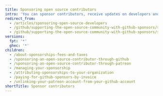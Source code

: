 ```yaml
---
title: Sponsoring open source contributors
intro: 'You can sponsor contributors, receive updates on developers and organizations you sponsor, and display a sponsor badge throughout {% data variables.product.product_name %}.'
redirect_from:
  - /articles/sponsoring-open-source-developers
  - /github/supporting-the-open-source-community-with-github-sponsors/sponsoring-open-source-developers
  - /github/supporting-the-open-source-community-with-github-sponsors/sponsoring-open-source-contributors
versions:
  fpt: '*'
  ghec: '*'
children:
  - /about-sponsorships-fees-and-taxes
  - /sponsoring-an-open-source-contributor-through-github
  - /sponsoring-an-open-source-contributor-through-patreon
  - /managing-your-sponsorship
  - /attributing-sponsorships-to-your-organization
  - /paying-for-github-sponsors-by-invoice
  - /unlinking-your-patreon-account-from-your-github-account
shortTitle: Sponsor contributors
---
```

